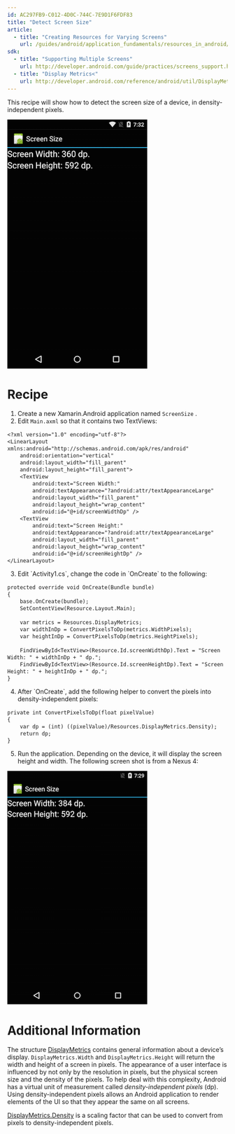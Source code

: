 ```yaml
---
id: AC297FB9-C012-4D0C-744C-7E9D1F6FDF83
title: "Detect Screen Size"
article:
  - title: "Creating Resources for Varying Screens" 
    url: /guides/android/application_fundamentals/resources_in_android/part_4_-_creating_resources_for_varying_screens
sdk:
  - title: "Supporting Multiple Screens" 
    url: http://developer.android.com/guide/practices/screens_support.html
  - title: "Display Metrics<" 
    url: http://developer.android.com/reference/android/util/DisplayMetrics.html
---
```


This recipe will show how to detect the screen size of a device, in
density-independent pixels.

 [ ![](Images/Nexus1.png)](Images/Nexus1.png)

 <a name="Recipe" class="injected"></a>


# Recipe

1.  Create a new Xamarin.Android application named  `ScreenSize` .
2.  Edit  `Main.axml` so that it contains two TextViews:


```
<?xml version="1.0" encoding="utf-8"?>
<LinearLayout xmlns:android="http://schemas.android.com/apk/res/android"
    android:orientation="vertical"
    android:layout_width="fill_parent"
    android:layout_height="fill_parent">
    <TextView
        android:text="Screen Width:"
        android:textAppearance="?android:attr/textAppearanceLarge"
        android:layout_width="fill_parent"
        android:layout_height="wrap_content"
        android:id="@+id/screenWidthDp" />
    <TextView
        android:text="Screen Height:"
        android:textAppearance="?android:attr/textAppearanceLarge"
        android:layout_width="fill_parent"
        android:layout_height="wrap_content"
        android:id="@+id/screenHeightDp" />
</LinearLayout>
```

<ol start="3">
  <li>Edit `Activity1.cs`, change the code in `OnCreate` to the following:</li>
</ol>

```
protected override void OnCreate(Bundle bundle)
{
    base.OnCreate(bundle);
    SetContentView(Resource.Layout.Main);

    var metrics = Resources.DisplayMetrics;
    var widthInDp = ConvertPixelsToDp(metrics.WidthPixels);
    var heightInDp = ConvertPixelsToDp(metrics.HeightPixels);

    FindViewById<TextView>(Resource.Id.screenWidthDp).Text = "Screen Width: " + widthInDp + " dp.";
    FindViewById<TextView>(Resource.Id.screenHeightDp).Text = "Screen Height: " + heightInDp + " dp.";
}
```

<ol start="4">
  <li>After `OnCreate`, add the following helper to convert the pixels into density-independent pixels:</li>
</ol>

```
private int ConvertPixelsToDp(float pixelValue)
{
    var dp = (int) ((pixelValue)/Resources.DisplayMetrics.Density);
    return dp;
}
```

<ol start="5">
  <li>Run the application. Depending on the device, it will display the screen height and width. The following screen shot is from a Nexus 4:</li>
</ol>

 [ ![](Images/GalaxyNexus.png)](Images/GalaxyNexus.png)

 <a name="Additional_Information" class="injected"></a>


# Additional Information

The structure [DisplayMetrics](http://developer.android.com/reference/android/util/DisplayMetrics.html) contains general information about a
device’s display. `DisplayMetrics.Width` and `DisplayMetrics.Height` will return the width and height of a screen
in pixels. The appearance of a user interface is influenced by not only by the
resolution in pixels, but the physical screen size and the density of the
pixels. To help deal with this complexity, Android has a virtual unit of
measurement called *density-independent pixels* (dp). Using
density-independent pixels allows an Android application to render elements of
the UI so that they appear the same on all screens.

 [DisplayMetrics.Density](http://developer.android.com/reference/android/util/DisplayMetrics.html#density) is a scaling factor that can be used
to convert from pixels to density-independent pixels.

